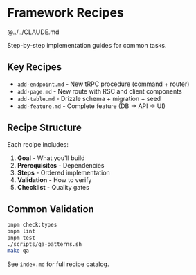 # Framework Recipes

@../../CLAUDE.md

Step-by-step implementation guides for common tasks.

## Key Recipes

- `add-endpoint.md` - New tRPC procedure (command + router)
- `add-page.md` - New route with RSC and client components
- `add-table.md` - Drizzle schema + migration + seed
- `add-feature.md` - Complete feature (DB → API → UI)

## Recipe Structure

Each recipe includes:
1. **Goal** - What you'll build
2. **Prerequisites** - Dependencies
3. **Steps** - Ordered implementation
4. **Validation** - How to verify
5. **Checklist** - Quality gates

## Common Validation

```bash
pnpm check:types
pnpm lint
pnpm test
./scripts/qa-patterns.sh
make qa
```

See `index.md` for full recipe catalog.
